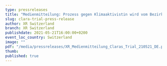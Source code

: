 ```yaml
---
type: pressreleases
title: "Medienmitteilung: Prozess gegen Klimaaktivistin wird vom Bezirksgericht zur grossen Sache erklärt"
slug: clara-trial-press-release
author: XR Switzerland
branch: XR Switzerland
publishdate: 2021-05-21T16:00:00+0200
event_loc_country: Switzerland
image: ""
pdf: "/media/pressreleases/XR_Medienmitteilung_Claras_Trial_210521_DE.pdf"
thumb: 
published: true
---
```

